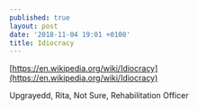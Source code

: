 ```yaml
---
published: true
layout: post
date: '2018-11-04 19:01 +0100'
title: Idiocracy
---
```

[https://en.wikipedia.org/wiki/Idiocracy](https://en.wikipedia.org/wiki/Idiocracy)

Upgrayedd, Rita, Not Sure, Rehabilitation Officer


